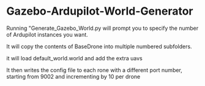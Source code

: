 # Gazebo-Ardupilot-World-Generator

Running "Generate_Gazebo_World.py will prompt you to specify the number of Ardupilot instances you want.

It will copy the contents of BaseDrone into multiple numbered subfolders. 

it will load default_world.world and add the extra uavs

It then writes the config file to each rone with a different port number, starting from 9002 and incrementing by 10 per drone
